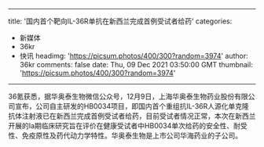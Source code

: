 
---
title: '国内首个靶向IL-36R单抗在新西兰完成首例受试者给药'
categories: 
 - 新媒体
 - 36kr
 - 快讯
headimg: 'https://picsum.photos/400/300?random=3974'
author: 36kr
comments: false
date: Thu, 09 Dec 2021 03:50:00 GMT
thumbnail: 'https://picsum.photos/400/300?random=3974'
---

<div>   
36氪获悉，据华奥泰生物微信公众号，12月9日，上海华奥泰生物药业股份有限公司宣布，公司自主研发的HB0034项目，即国内首个重组抗IL-36R人源化单克隆抗体注射液已在新西兰完成首例受试者给药，目前受试者情况正常，本次在新西兰开展的Ia期临床研究旨在评价在健康受试者中HB0034单次给药的安全性、耐受性、免疫原性及药代动力学特性。华奥泰生物是上市公司华海药业的子公司。  
</div>
            
